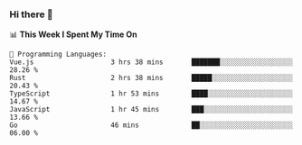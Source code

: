 ### Hi there 👋

<!--
**CrazyCollin/crazycollin** is a ✨ _special_ ✨ repository because its `README.md` (this file) appears on your GitHub profile.

Here are some ideas to get you started:

- 🔭 I’m currently working on ...
- 🌱 I’m currently learning ...
- 👯 I’m looking to collaborate on ...
- 🤔 I’m looking for help with ...
- 💬 Ask me about ...
- 📫 How to reach me: ...
- 😄 Pronouns: ...
- ⚡ Fun fact: ...
-->

<!--START_SECTION:waka-->
📊 **This Week I Spent My Time On** 

```text
💬 Programming Languages: 
Vue.js                   3 hrs 38 mins       ███████░░░░░░░░░░░░░░░░░░   28.26 % 
Rust                     2 hrs 38 mins       █████░░░░░░░░░░░░░░░░░░░░   20.43 % 
TypeScript               1 hr 53 mins        ████░░░░░░░░░░░░░░░░░░░░░   14.67 % 
JavaScript               1 hr 45 mins        ███░░░░░░░░░░░░░░░░░░░░░░   13.66 % 
Go                       46 mins             ██░░░░░░░░░░░░░░░░░░░░░░░   06.00 % 
```


<!--END_SECTION:waka-->
